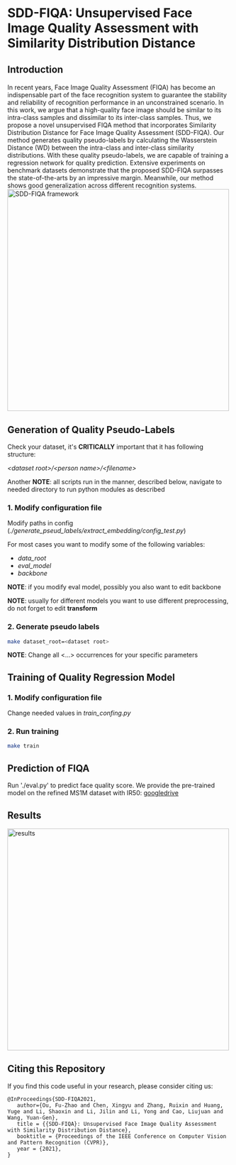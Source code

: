 # SDD-FIQA: Unsupervised Face Image Quality Assessment with Similarity Distribution Distance

## Introduction
####
In recent years, Face Image Quality Assessment (FIQA) has become an indispensable part of the face recognition system to guarantee the stability and reliability of recognition performance in an unconstrained scenario. In this work, we argue that a high-quality face image should be similar to its intra-class samples and dissimilar to its inter-class samples. Thus, we propose a novel unsupervised FIQA method that incorporates Similarity Distribution Distance for Face Image Quality Assessment (SDD-FIQA). Our method generates quality pseudo-labels by calculating the Wasserstein Distance (WD) between the intra-class and inter-class similarity distributions. With these quality pseudo-labels, we are capable of training a regression network for quality prediction. Extensive experiments on benchmark datasets demonstrate that the proposed SDD-FIQA surpasses the state-of-the-arts by an impressive margin. Meanwhile, our method shows good generalization across different recognition systems.
<img src="docs/framework.png" title="SDD-FIQA framework" width="500" />


## Generation of Quality Pseudo-Labels

Check your dataset, it's **CRITICALLY** important that it has following structure:

_\<dataset root\>/\<person name\>/\<filename\>_

Another **NOTE**: all scripts run in the manner, described below, navigate to needed directory to run python modules as described

### 1. Modify configuration file
Modify paths in config (_./generate\_pseud\_labels/extract\_embedding/config\_test.py_)

For most cases you want to modify some of the following variables:
   * _data\_root_
   * _eval\_model_
   * _backbone_

**NOTE**: if you modify eval model, possibly you also want to edit backbone

**NOTE**: usually for different models you want to use different preprocessing, do not forget to edit __transform__

### 2. Generate pseudo labels

```bash
make dataset_root=<dataset root>
```

**NOTE**: Change all \<...\> occurrences for your specific parameters

## Training of Quality Regression Model

### 1. Modify configuration file

Change needed values in _train\_confing.py_

### 2. Run training

```bash
make train
```

## Prediction of FIQA 
Run './eval.py' to predict face quality score.
We provide the pre-trained model on the refined MS1M dataset with IR50: [googledrive](https://drive.google.com/file/d/1AM0iWVfSVWRjCriwZZ3FXiUGbcDzkF25/view?usp=sharing)

## Results
<img src="docs/res.png" title="results" width="500" />

## Citing this Repository
If you find this code useful in your research, please consider citing us:
```
@InProceedings{SDD-FIQA2021,
   author={Ou, Fu-Zhao and Chen, Xingyu and Zhang, Ruixin and Huang, Yuge and Li, Shaoxin and Li, Jilin and Li, Yong and Cao, Liujuan and Wang, Yuan-Gen},
   title = {{SDD-FIQA}: Unsupervised Face Image Quality Assessment with Similarity Distribution Distance},
   booktitle = {Proceedings of the IEEE Conference on Computer Vision and Pattern Recognition (CVPR)},
   year = {2021},
}

```
